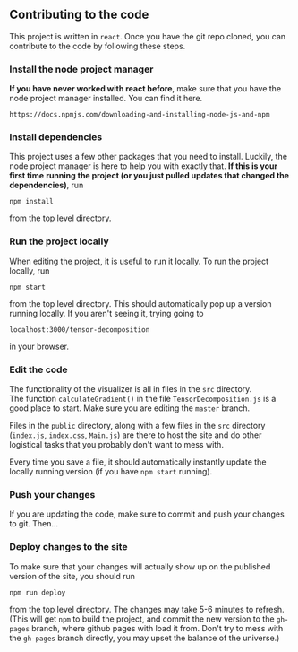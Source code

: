 ## Contributing to the code

This project is written in `react`.  Once you have the git repo cloned, you can contribute to 
the code by following these steps.

### Install the node project manager

**If you have never worked with react before**, make sure that you have the node project 
manager installed.  You can find it here.

    https://docs.npmjs.com/downloading-and-installing-node-js-and-npm

### Install dependencies

This project uses a few other packages that you need to install.  Luckily, the node
project manager is here to help you with exactly that.  **If this is your first time** 
**running the project (or you just pulled updates that changed the dependencies)**, run

    npm install

from the top level directory.

### Run the project locally

When editing the project, it is useful to run it locally.  To run the project
locally, run 

    npm start

from the top level directory.  This should automatically pop up a version 
running locally.  If you aren't seeing it, trying going to 

    localhost:3000/tensor-decomposition

in your browser.

### Edit the code

The functionality of the visualizer is all in files in the `src` directory.  
The function `calculateGradient()` in the file `TensorDecomposition.js` is 
a good place to start.  Make sure you are editing the `master` branch.

Files in the `public` directory, along with a few files in the `src` directory
(`index.js`, `index.css`, `Main.js`) are there to host the site and do other
logistical tasks that you probably don't want to mess with.

Every time you save a file, it should automatically instantly update the locally
running version (if you have `npm start` running).

### Push your changes

If you are updating the code, make sure to commit and push your changes to 
git. Then...

### Deploy changes to the site

To make sure that your changes will actually show up on the published version
of the site, you should run 

    npm run deploy

from the top level directory.  The changes may take 5-6 minutes to refresh.
(This will get `npm` to build the project, and commit the new version to 
the `gh-pages` branch, where github pages with load it from.  Don't try to 
mess with the `gh-pages` branch directly, you may upset the balance of the
universe.)

